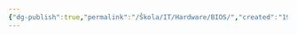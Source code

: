 ```yaml
---
{"dg-publish":true,"permalink":"/Škola/IT/Hardware/BIOS/","created":"1980-01-01T00:00:00.000+01:00","updated":"2024-03-18T08:54:52.445+01:00"}
---
```


